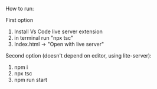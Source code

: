 How to run:

First option 

1. Install Vs Code live server extension
2. in terminal run "npx tsc"
3. Index.html -> "Open with live server"

Second option (doesn't depend on editor, using lite-server):

1. npm i
2. npx tsc
3. npm run start
